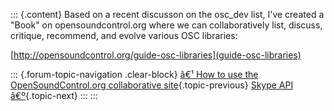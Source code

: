 ::: {.content}
Based on a recent discusson on the osc\_dev list, I\'ve created a
\"Book\" on opensoundcontrol.org where we can collaboratively list,
discuss, critique, recommend, and evolve various OSC libraries:

[http://opensoundcontrol.org/guide-osc-libraries](guide-osc-libraries)

::: {.forum-topic-navigation .clear-block}
[â€¹ How to use the OpenSoundControl.org collaborative
site](topic/108 "Go to previous forum topic"){.topic-previous} [Skype
API â€º](topic/47 "Go to next forum topic"){.topic-next}
:::
:::

